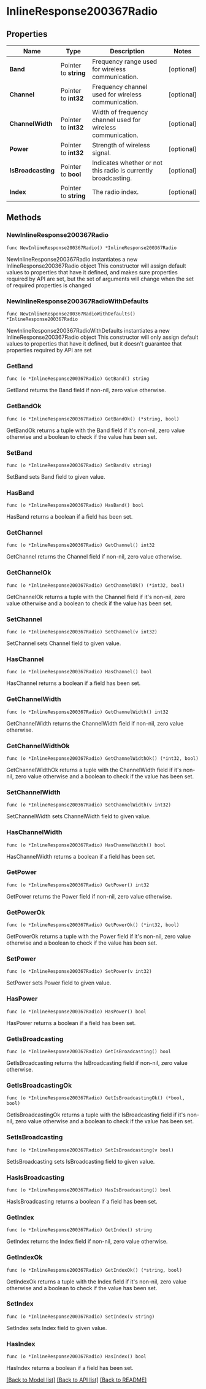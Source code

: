 # InlineResponse200367Radio

## Properties

Name | Type | Description | Notes
------------ | ------------- | ------------- | -------------
**Band** | Pointer to **string** | Frequency range used for wireless communication. | [optional] 
**Channel** | Pointer to **int32** | Frequency channel used for wireless communication. | [optional] 
**ChannelWidth** | Pointer to **int32** | Width of frequency channel used for wireless communication. | [optional] 
**Power** | Pointer to **int32** | Strength of wireless signal. | [optional] 
**IsBroadcasting** | Pointer to **bool** | Indicates whether or not this radio is currently broadcasting. | [optional] 
**Index** | Pointer to **string** | The radio index. | [optional] 

## Methods

### NewInlineResponse200367Radio

`func NewInlineResponse200367Radio() *InlineResponse200367Radio`

NewInlineResponse200367Radio instantiates a new InlineResponse200367Radio object
This constructor will assign default values to properties that have it defined,
and makes sure properties required by API are set, but the set of arguments
will change when the set of required properties is changed

### NewInlineResponse200367RadioWithDefaults

`func NewInlineResponse200367RadioWithDefaults() *InlineResponse200367Radio`

NewInlineResponse200367RadioWithDefaults instantiates a new InlineResponse200367Radio object
This constructor will only assign default values to properties that have it defined,
but it doesn't guarantee that properties required by API are set

### GetBand

`func (o *InlineResponse200367Radio) GetBand() string`

GetBand returns the Band field if non-nil, zero value otherwise.

### GetBandOk

`func (o *InlineResponse200367Radio) GetBandOk() (*string, bool)`

GetBandOk returns a tuple with the Band field if it's non-nil, zero value otherwise
and a boolean to check if the value has been set.

### SetBand

`func (o *InlineResponse200367Radio) SetBand(v string)`

SetBand sets Band field to given value.

### HasBand

`func (o *InlineResponse200367Radio) HasBand() bool`

HasBand returns a boolean if a field has been set.

### GetChannel

`func (o *InlineResponse200367Radio) GetChannel() int32`

GetChannel returns the Channel field if non-nil, zero value otherwise.

### GetChannelOk

`func (o *InlineResponse200367Radio) GetChannelOk() (*int32, bool)`

GetChannelOk returns a tuple with the Channel field if it's non-nil, zero value otherwise
and a boolean to check if the value has been set.

### SetChannel

`func (o *InlineResponse200367Radio) SetChannel(v int32)`

SetChannel sets Channel field to given value.

### HasChannel

`func (o *InlineResponse200367Radio) HasChannel() bool`

HasChannel returns a boolean if a field has been set.

### GetChannelWidth

`func (o *InlineResponse200367Radio) GetChannelWidth() int32`

GetChannelWidth returns the ChannelWidth field if non-nil, zero value otherwise.

### GetChannelWidthOk

`func (o *InlineResponse200367Radio) GetChannelWidthOk() (*int32, bool)`

GetChannelWidthOk returns a tuple with the ChannelWidth field if it's non-nil, zero value otherwise
and a boolean to check if the value has been set.

### SetChannelWidth

`func (o *InlineResponse200367Radio) SetChannelWidth(v int32)`

SetChannelWidth sets ChannelWidth field to given value.

### HasChannelWidth

`func (o *InlineResponse200367Radio) HasChannelWidth() bool`

HasChannelWidth returns a boolean if a field has been set.

### GetPower

`func (o *InlineResponse200367Radio) GetPower() int32`

GetPower returns the Power field if non-nil, zero value otherwise.

### GetPowerOk

`func (o *InlineResponse200367Radio) GetPowerOk() (*int32, bool)`

GetPowerOk returns a tuple with the Power field if it's non-nil, zero value otherwise
and a boolean to check if the value has been set.

### SetPower

`func (o *InlineResponse200367Radio) SetPower(v int32)`

SetPower sets Power field to given value.

### HasPower

`func (o *InlineResponse200367Radio) HasPower() bool`

HasPower returns a boolean if a field has been set.

### GetIsBroadcasting

`func (o *InlineResponse200367Radio) GetIsBroadcasting() bool`

GetIsBroadcasting returns the IsBroadcasting field if non-nil, zero value otherwise.

### GetIsBroadcastingOk

`func (o *InlineResponse200367Radio) GetIsBroadcastingOk() (*bool, bool)`

GetIsBroadcastingOk returns a tuple with the IsBroadcasting field if it's non-nil, zero value otherwise
and a boolean to check if the value has been set.

### SetIsBroadcasting

`func (o *InlineResponse200367Radio) SetIsBroadcasting(v bool)`

SetIsBroadcasting sets IsBroadcasting field to given value.

### HasIsBroadcasting

`func (o *InlineResponse200367Radio) HasIsBroadcasting() bool`

HasIsBroadcasting returns a boolean if a field has been set.

### GetIndex

`func (o *InlineResponse200367Radio) GetIndex() string`

GetIndex returns the Index field if non-nil, zero value otherwise.

### GetIndexOk

`func (o *InlineResponse200367Radio) GetIndexOk() (*string, bool)`

GetIndexOk returns a tuple with the Index field if it's non-nil, zero value otherwise
and a boolean to check if the value has been set.

### SetIndex

`func (o *InlineResponse200367Radio) SetIndex(v string)`

SetIndex sets Index field to given value.

### HasIndex

`func (o *InlineResponse200367Radio) HasIndex() bool`

HasIndex returns a boolean if a field has been set.


[[Back to Model list]](../README.md#documentation-for-models) [[Back to API list]](../README.md#documentation-for-api-endpoints) [[Back to README]](../README.md)


